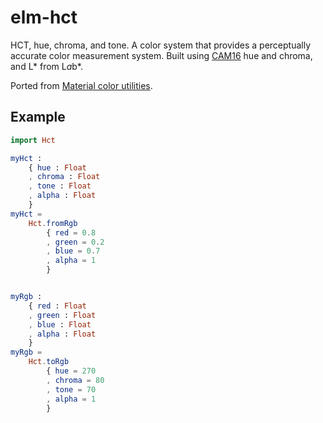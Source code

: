 # elm-hct

HCT, hue, chroma, and tone. A color system that provides a perceptually accurate
color measurement system. Built using
[CAM16](https://en.wikipedia.org/wiki/Color_appearance_model) hue and chroma,
and L* from L*a*b*.

Ported from
[Material color utilities](https://github.com/material-foundation/material-color-utilities).

## Example

```elm
import Hct

myHct :
    { hue : Float
    , chroma : Float
    , tone : Float
    , alpha : Float
    }
myHct =
    Hct.fromRgb
        { red = 0.8
        , green = 0.2
        , blue = 0.7
        , alpha = 1
        }


myRgb :
    { red : Float
    , green : Float
    , blue : Float
    , alpha : Float
    }
myRgb =
    Hct.toRgb
        { hue = 270
        , chroma = 80
        , tone = 70
        , alpha = 1
        }
```

